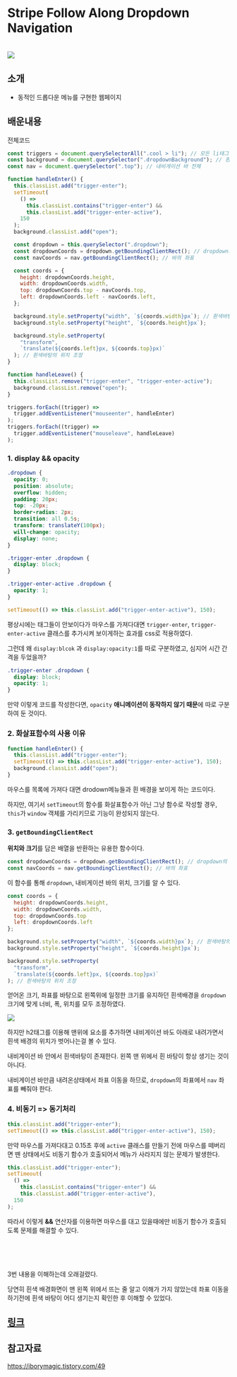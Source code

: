 # Stripe Follow Along Dropdown Navigation

<br>

<img src="https://im5.ezgif.com/tmp/ezgif-5-c9d204829c.gif">

## 소개

- 동적인 드롭다운 메뉴를 구현한 웹페이지

## 배운내용

전체코드

```js
const triggers = document.querySelectorAll(".cool > li"); // 모든 li태그들
const background = document.querySelector(".dropdownBackground"); // 흰색 바탕
const nav = document.querySelector(".top"); // 내비게이션 바 전체

function handleEnter() {
  this.classList.add("trigger-enter");
  setTimeout(
    () =>
      this.classList.contains("trigger-enter") &&
      this.classList.add("trigger-enter-active"),
    150
  );
  background.classList.add("open");

  const dropdown = this.querySelector(".dropdown");
  const dropdownCoords = dropdown.getBoundingClientRect(); // dropdown의 절대 좌표, 현재 브라우저 창에 따라 달라짐
  const navCoords = nav.getBoundingClientRect(); // 바의 좌표

  const coords = {
    height: dropdownCoords.height,
    width: dropdownCoords.width,
    top: dropdownCoords.top - navCoords.top,
    left: dropdownCoords.left - navCoords.left,
  };

  background.style.setProperty("width", `${coords.width}px`); // 흰색바탕의 크기 조정
  background.style.setProperty("height", `${coords.height}px`);

  background.style.setProperty(
    "transform",
    `translate(${coords.left}px, ${coords.top}px)`
  ); // 흰색바탕의 위치 조정
}

function handleLeave() {
  this.classList.remove("trigger-enter", "trigger-enter-active");
  background.classList.remove("open");
}

triggers.forEach((trigger) =>
  trigger.addEventListener("mouseenter", handleEnter)
);
triggers.forEach((trigger) =>
  trigger.addEventListener("mouseleave", handleLeave)
);
```

### 1. display && opacity

```css
.dropdown {
  opacity: 0;
  position: absolute;
  overflow: hidden;
  padding: 20px;
  top: -20px;
  border-radius: 2px;
  transition: all 0.5s;
  transform: translateY(100px);
  will-change: opacity;
  display: none;
}

.trigger-enter .dropdown {
  display: block;
}

.trigger-enter-active .dropdown {
  opacity: 1;
}
```

```js
setTimeout(() => this.classList.add("trigger-enter-active"), 150);
```

평상시에는 태그들이 안보이다가 마우스를 가져다대면 `trigger-enter`, `trigger-enter-active` 클래스를 추가시켜 보이게하는 효과를 css로 적용하였다.

그런데 왜 `display:blcok` 과 `display:opacity:1`를 따로 구분하였고, 심지어 시간 간격을 두었을까?

```css
.trigger-enter .dropdown {
  display: block;
  opacity: 1;
}
```

만약 이렇게 코드를 작성한다면, `opacity` **애니메이션이 동작하지 않기 때문**에 따로 구분하여 둔 것이다.

### 2. 화살표함수의 사용 이유

```js
function handleEnter() {
  this.classList.add("trigger-enter");
  setTimeout(() => this.classList.add("trigger-enter-active"), 150);
  background.classList.add("open");
}
```

마우스를 목록에 가져다 대면 drodown메뉴들과 흰 배경을 보이게 하는 코드이다.

하지만, 여기서 `setTimeout`의 함수를 화살표함수가 아닌 그냥 함수로 작성할 경우, `this`가 `window` 객체를 가리키므로 기능이 완성되지 않는다.

### 3. `getBoundingClientRect`

**위치와 크기**를 담은 배열을 반환하는 유용한 함수이다.

```js
const dropdownCoords = dropdown.getBoundingClientRect(); // dropdown의 절대 좌표, 현재 브라우저 창에 따라 달라짐
const navCoords = nav.getBoundingClientRect(); // 바의 좌표
```

이 함수를 통해 `dropdown`, 내비게이션 바의 위치, 크기를 알 수 있다.

```js
const coords = {
  height: dropdownCoords.height,
  width: dropdownCoords.width,
  top: dropdownCoords.top
  left: dropdownCoords.left
};

background.style.setProperty("width", `${coords.width}px`); // 흰색바탕의 크기 조정
background.style.setProperty("height", `${coords.height}px`);

background.style.setProperty(
  "transform",
  `translate(${coords.left}px, ${coords.top}px)`
); // 흰색바탕의 위치 조정
```

얻어온 크기, 좌표를 바탕으로 왼쪽위에 일정한 크기를 유지하던 흰색배경을 `dropdown` 크기에 맞게 너비, 폭, 위치를 모두 조정하였다.

<img src="https://im5.ezgif.com/tmp/ezgif-5-204bf3df2c.gif">

하지만 h2태그를 이용해 맨위에 요소를 추가하면 내비게이션 바도 아래로 내려가면서 흰색 배경의 위치가 벗어나는걸 볼 수 있다.

내비게이션 바 안에서 흰색바탕이 존재한다. 왼쪽 맨 위에서 흰 바탕이 항상 생기는 것이 아니다.

내비게이션 바만큼 내려온상태에서 좌표 이동을 하므로, `dropdown`의 좌표에서 `nav` 좌표를 빼줘야 한다.

### 4. 비동기 => 동기처리

```js
this.classList.add("trigger-enter");
setTimeout(() => this.classList.add("trigger-enter-active"), 150);
```

만약 마우스를 가져다대고 0.15초 후에 `active` 클래스를 만들기 전에 마우스를 떼버리면 뗀 상태에서도 비동기 함수가 호출되어서 메뉴가 사라지지 않는 문제가 발생한다.

```js
this.classList.add("trigger-enter");
setTimeout(
  () =>
    this.classList.contains("trigger-enter") &&
    this.classList.add("trigger-enter-active"),
  150
);
```

따라서 이렇게 **&&** 연산자를 이용하면 마우스를 대고 있을때에만 비동기 함수가 호출되도록 문제를 해결할 수 있다.

<br/>
<br/>
<br/>

3번 내용을 이해하는데 오래걸렸다.

당연히 흰색 배경화면이 맨 왼쪽 위에서 뜨는 줄 알고 이해가 가지 않았는데 좌표 이동을 하기전에 흰색 바탕이 어디 생기는지 확인한 후 이해할 수 있었다.

## [링크](https://tranquil-cupcake-40d259.netlify.app)

## 참고자료

https://iborymagic.tistory.com/49
